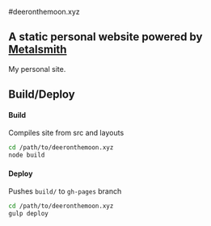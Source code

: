 #deeronthemoon.xyz
## A static personal website powered by [Metalsmith](metalsmith.io)

My personal site.

## Build/Deploy

#### Build
Compiles site from src and layouts
```bash
cd /path/to/deeronthemoon.xyz
node build
```

#### Deploy
Pushes `build/` to `gh-pages` branch
```bash
cd /path/to/deeronthemoon.xyz
gulp deploy
```
